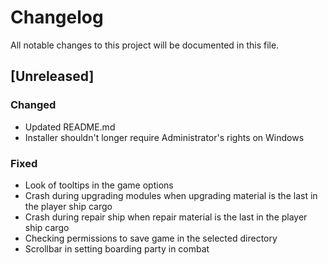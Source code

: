 # Changelog
All notable changes to this project will be documented in this file.

## [Unreleased]

### Changed
- Updated README.md
- Installer shouldn't longer require Administrator's rights on Windows

### Fixed
- Look of tooltips in the game options
- Crash during upgrading modules when upgrading material is the last in the
  player ship cargo
- Crash during repair ship when repair material is the last in the player
  ship cargo
- Checking permissions to save game in the selected directory
- Scrollbar in setting boarding party in combat
